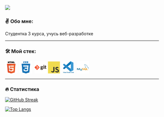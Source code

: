 <div id="header">
  <img src="https://i.imgur.com/1g5ZFzU.gif" width="100"/>
</div>
<!-- align="center" для центрирования пикчи -->

### &#9996; Обо мне:
Студентка 3 курса, учусь веб-разработке

---

### :hammer_and_wrench: Мой стек:

<div>
    <img src="https://github.com/devicons/devicon/blob/master/icons/html5/html5-original-wordmark.svg" title="HTML5" alt="HTML" width="40" height="40"/>&nbsp;
  <img src="https://github.com/devicons/devicon/blob/master/icons/css3/css3-plain-wordmark.svg"  title="CSS3" alt="CSS" width="40" height="40"/>&nbsp;
  <img src="https://github.com/devicons/devicon/blob/master/icons/git/git-original-wordmark.svg" title="Git" **alt="Git" width="40" height="40"/>
  <img src="https://github.com/devicons/devicon/blob/master/icons/javascript/javascript-original.svg" title="JavaScript"  alt="JavaScript" width="40" height="40"/>&nbsp;
    <img src="https://github.com/devicons/devicon/blob/master/icons/vscode/vscode-original-wordmark.svg" title="vscode" alt="vscode" width="40" height="40"/>&nbsp;
    <img src="https://github.com/devicons/devicon/blob/master/icons/mysql/mysql-original-wordmark.svg" title="MySQL"  alt="MySQL" width="40" height="40"/>&nbsp;
</div>

---
### :fire: Статистика

[![GitHub Streak](http://github-readme-streak-stats.herokuapp.com?user=edmosha&theme=material-palenight&hide_border=true&border_radius=10&date_format=j%20M%5B%20Y%5D)](https://git.io/streak-stats)

[![Top Langs](https://github-readme-stats.vercel.app/api/top-langs/?username=edmosha&layout=compact&theme=material-palenight&hide_border=true&border_radius=10)](https://github.com/anuraghazra/github-readme-stats)

